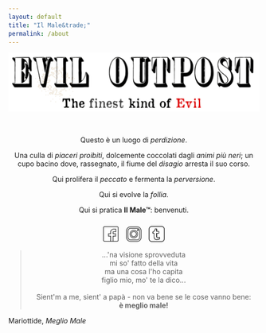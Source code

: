 ```yaml
---
layout: default
title: "Il Male&trade;"
permalink: /about
---
```


![extended-logo](../assets/eviloutpost.png)

<br>

<style>
    p {text-align: center;}
</style>

Questo è un luogo di *perdizione*.

Una culla di *piaceri proibiti*, dolcemente coccolati dagli *animi più neri*; un cupo bacino dove, rassegnato, il fiume del *disagio* arresta il suo corso. 

Qui prolifera il *peccato* e fermenta la *perversione*. 

Qui si evolve la *follia*.

Qui si pratica **Il Male&trade;**: benvenuti.

<div style="text-align: center; margin-top: 24px;">
    <a href="https://www.facebook.com/eviloutpost/"><img src="../assets/fb-icon.png" style="width:32px; height:32px; display: inline-block; margin-right: 10px;"></a>
    <a href="https://www.instagram.com/eviloutpost/"><img src="../assets/in-icon.png" style="width:32px; height:32px; display: inline-block;"></a>
    <a href="https://eviloutpost.tumblr.com/"><img src="../assets/tb-icon.png" style="width:32px; height:32px; display: inline-block; margin-left: 10px;"></a>
</div>

> ...'na visione sprovveduta <br>
> mi so' fatto della vita <br>
> ma una cosa l'ho capita <br>
> figlio mio, mo' te la dico... <br>
> <br>
> Sient'm a me, sient' a papà - non va bene se le cose vanno bene: <br>
> **è meglio male!**
<div class="author donthyphenate">Mariottide, <cite>Meglio Male</cite> </div>
<br>

